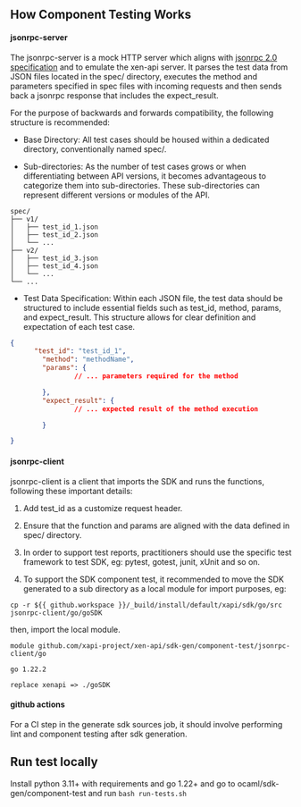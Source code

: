 ## How Component Testing Works

#### jsonrpc-server
The jsonrpc-server is a mock HTTP server which aligns with [jsonrpc 2.0 specification](https://www.jsonrpc.org/specification) and to emulate the xen-api server. It parses the test data from JSON files located in the spec/ directory, executes the method and parameters specified in spec files with incoming requests and then sends back a jsonrpc response that includes the expect_result.

For the purpose of backwards and forwards compatibility, the following structure is recommended:

- Base Directory: All test cases should be housed within a dedicated directory, conventionally named spec/.

- Sub-directories: As the number of test cases grows or when differentiating between API versions, it becomes advantageous to categorize them into sub-directories. These sub-directories can represent different versions or modules of the API.
```
spec/
├── v1/
│   ├── test_id_1.json
│   ├── test_id_2.json
│   └── ...
├── v2/
│   ├── test_id_3.json
│   ├── test_id_4.json
│   └── ...
└── ...
```

- Test Data Specification: Within each JSON file, the test data should be structured to include essential fields such as test_id, method, params, and expect_result. This structure allows for clear definition and expectation of each test case.
```json
{
      "test_id": "test_id_1",
        "method": "methodName",
        "params": {
                // ... parameters required for the method

        },
        "expect_result": {
                // ... expected result of the method execution

        }

}
```

#### jsonrpc-client
jsonrpc-client is a client that imports the SDK and runs the functions, following these important details:

1. Add test_id as a customize request header.

2. Ensure that the function and params are aligned with the data defined in spec/ directory.

3. In order to support test reports, practitioners should use the specific test framework to test SDK, eg: pytest, gotest, junit, xUnit and so on.

4. To support the SDK component test, it recommended to move the SDK generated to a sub directory as a local module for import purposes, eg:
```
cp -r ${{ github.workspace }}/_build/install/default/xapi/sdk/go/src jsonrpc-client/go/goSDK
```
then, import the local module.
```
module github.com/xapi-project/xen-api/sdk-gen/component-test/jsonrpc-client/go

go 1.22.2

replace xenapi => ./goSDK
```

#### github actions
For a CI step in the generate sdk sources job, it should involve performing lint and component testing after sdk generation.

## Run test locally
Install python 3.11+ with requirements and go 1.22+ and go to ocaml/sdk-gen/component-test and run `bash run-tests.sh`
